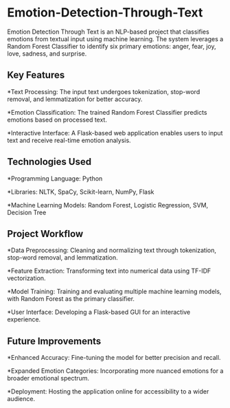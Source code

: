 # Emotion-Detection-Through-Text
Emotion Detection Through Text is an NLP-based project that classifies emotions from textual input using machine learning. The system leverages a Random Forest Classifier to identify six primary emotions: anger, fear, joy, love, sadness, and surprise.

## Key Features

*Text Processing: The input text undergoes tokenization, stop-word removal, and lemmatization for better accuracy.

*Emotion Classification: The trained Random Forest Classifier predicts emotions based on processed text.

*Interactive Interface: A Flask-based web application enables users to input text and receive real-time emotion analysis.

## Technologies Used

*Programming Language: Python

*Libraries: NLTK, SpaCy, Scikit-learn, NumPy, Flask

*Machine Learning Models: Random Forest, Logistic Regression, SVM, Decision Tree

## Project Workflow

*Data Preprocessing: Cleaning and normalizing text through tokenization, stop-word removal, and lemmatization.

*Feature Extraction: Transforming text into numerical data using TF-IDF vectorization.

*Model Training: Training and evaluating multiple machine learning models, with Random Forest as the primary classifier.

*User Interface: Developing a Flask-based GUI for an interactive experience.

## Future Improvements

*Enhanced Accuracy: Fine-tuning the model for better precision and recall.

*Expanded Emotion Categories: Incorporating more nuanced emotions for a broader emotional spectrum.

*Deployment: Hosting the application online for accessibility to a wider audience.

